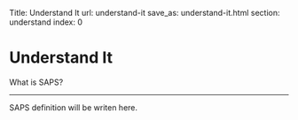 Title: Understand It
url: understand-it
save_as: understand-it.html
section: understand
index: 0

Understand It
==========

What is SAPS?

------

SAPS definition will be writen here.
